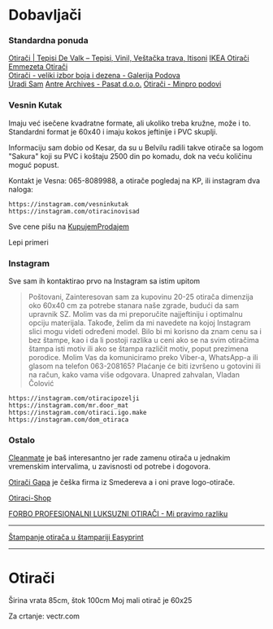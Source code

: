 # Dobavljači

### Standardna ponuda

[Otirači | Tepisi De Valk – Tepisi, Vinil, Veštačka trava, Itisoni](https://tepisidevalk.rs/otiraci)
[IKEA Otirači](https://www.ikea.com/rs/sr/cat/otiraci-10698/)   
[Emmezeta Otirači](https://www.emmezeta.rs/uredenje-doma/tepisi/otiraci.html)  
[Otirači - veliki izbor boja i dezena - Galerija Podova](https://galerijapodova.com/proizvodi/tepisi-i-tepisoni/otiraci)  
[Uradi Sam](https://uradi-sam.rs/otiraci)
[Antre Archives - Pasat d.o.o.](https://pasat.rs/product-category/oko-kuce/antre/)
[Otirači - Minpro podovi](https://minpropodovi.com/kategorija-proizvoda/otiraci/)

### Vesnin Kutak

Imaju već isečene kvadratne formate, ali ukoliko treba kružne, može i to. Standardni format je 60x40 i imaju kokos jeftinije i PVC skuplji.

Informaciju sam dobio od Kesar, da su u Belvilu radili takve otirače sa logom "Sakura" koji su PVC i koštaju 2500 din po komadu, dok na veću količinu moguć popust.

Kontakt je Vesna: 065-8089988, a otirače pogledaj na KP, ili instagram dva naloga:

    https://instagram.com/vesninkutak
    https://instagram.com/otiracinovisad

Sve cene pišu na [KupujemProdajem](https://novi.kupujemprodajem.com/uredjenje-kuce/tepisi-i-prostirke/otiraci-sa-slikom-ili-tekstom-po-vasoj-zelji/oglas/73810675)

Lepi primeri 

### Instagram

Sve sam ih kontaktirao prvo na Instagram sa istim upitom

> Poštovani,
Zainteresovan sam za kupovinu 20-25 otirača dimenzija oko 60x40 cm za potrebe stanara naše zgrade, budući da sam upravnik SZ. Molim vas da mi preporučite najjeftiniju i optimalnu opciju materijala. Takođe, želim da mi navedete na kojoj Instagram slici mogu videti određeni model. Bilo bi mi korisno da znam cenu sa i bez štampe, kao i da li postoji razlika u ceni ako se na svim otiračima štampa isti motiv ili ako se štampa različit motiv, poput prezimena porodice.
Molim Vas da komuniciramo preko Viber-a, WhatsApp-a ili glasom na telefon 063-208165?
Plaćanje će biti izvršeno u gotovini ili na račun, kako vama više odgovara.
Unapred zahvalan,
Vladan Čolović


    https://instagram.com/otiracipozelji
    https://instagram.com/mr.door_mat
    https://instagram.com/otiraci.igo.make
    https://instagram.com/dom_otiraca

### Ostalo

[Cleanmate](https://www.cleanmate.rs/) je baš interesantno jer rade zamenu otirača u jednakim vremenskim intervalima, u zavisnosti od potrebe i dogovora.

[Otirači Gapa](http://www.gapamat.rs/) je češka firma iz Smedereva a i oni prave logo-otirače.

[Otiraci-Shop](https://otiraci-shop.rs/)

[FORBO PROFESIONALNI LUKSUZNI OTIRAČI - Mi pravimo razliku](https://luksuzniotiraci.rs/)

---

[Štampanje otirača u štampariji Easyprint](https://easyprint.com/rs/otiraci)

---

# Otirači

Širina vrata 85cm, štok 100cm
Moj mali otirač je 60x25

Za crtanje: vectr.com
<!--stackedit_data:
eyJoaXN0b3J5IjpbMTg0NDc5NDQ4NCwtMTAxNjkyNzExMSwtMj
UyOTY1LC01NjQzMDc3NSw3NzkxNTQzNjAsMTcxMjYwOTkzLDQ0
ODMyNzU2NCwtMzkxODI4ODE2LC0xOTkwMTM0ODZdfQ==
-->